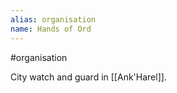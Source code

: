 ```yaml
---
alias: organisation
name: Hands of Ord
---
```


#organisation 

City watch and guard in [[Ank'Harel]].